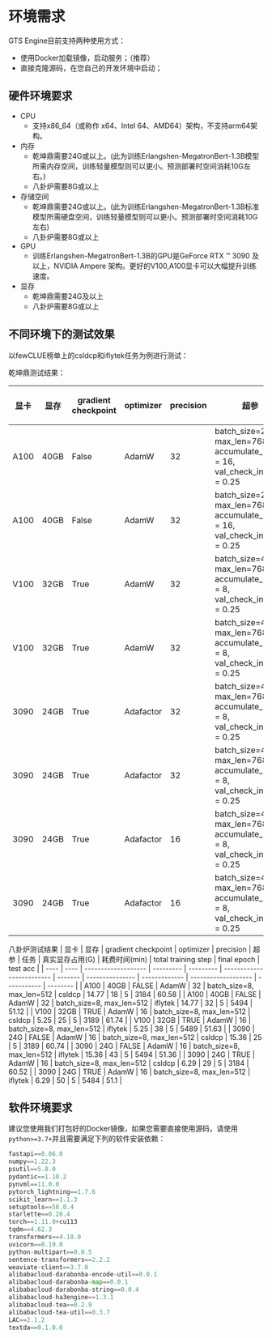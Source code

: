 # 环境需求

GTS Engine目前支持两种使用方式：

- 使用Docker加载镜像，启动服务；（推荐）
- 直接克隆源码，在您自己的开发环境中启动；

## 硬件环境要求

- CPU
  - 支持x86_64（或称作 x64、Intel 64、AMD64）架构，不支持arm64架构。
- 内存
  - 乾坤鼎需要24G或以上。(此为训练Erlangshen-MegatronBert-1.3B模型所需内存空间，训练轻量模型则可以更小。预测部署时空间消耗10G左右。)
  - 八卦炉需要8G或以上
- 存储空间
  - 乾坤鼎需要24G或以上。(此为训练Erlangshen-MegatronBert-1.3B标准模型所需硬盘空间，训练轻量模型则可以更小。预测部署时空间消耗10G左右)
  - 八卦炉需要8G或以上
- GPU
  - 训练Erlangshen-MegatronBert-1.3B的GPU是GeForce RTX ™ 3090 及以上，NVIDIA Ampere 架构。更好的V100,A100显卡可以大幅提升训练速度。
- 显存
  -  乾坤鼎需要24G及以上
  -  八卦炉需要8G或以上

## 不同环境下的测试效果

以fewCLUE榜单上的csldcp和iflytek任务为例进行测试：

乾坤鼎测试结果：

| 显卡 | 显存 | gradient checkpoint | optimizer | precision | 超参 | 任务 | 耗费时间(min) | total training step | final epoch | test acc |
| ---- | --- | ------------------- | --------- | --------- | ---- | --- | ------------- | ------------------- | ----------- | -------- |
| A100 | 40GB | False | AdamW | 32 | batch_size=2, max_len=768, accumulate_batch = 16, val_check_internal = 0.25 | csldcp  | 62 | 837 | 5 | 64.76 |
| A100 | 40GB | False | AdamW | 32 | batch_size=2, max_len=768, accumulate_batch = 16, val_check_internal = 0.25 | iflytek | 57 | 1450 | 6 | 54.15 |
| V100 | 32GB | True | AdamW | 32 | batch_size=4, max_len=768, accumulate_batch = 8, val_check_internal = 0.25 | csldcp | 168 | 837 | 6 | 64.59 |
| V100 | 32GB | True | AdamW | 32 | batch_size=4, max_len=768, accumulate_batch = 8, val_check_internal = 0.25 | iflytek | 165 | 1450 | 6 | 54.03 |
| 3090 | 24GB | True | Adafactor | 32 | batch_size=4, max_len=768, accumulate_batch = 8, val_check_internal = 0.25 | csldcp  | 381 | 837 | 24 | 64.87 |
| 3090 | 24GB | True | Adafactor | 32 | batch_size=4, max_len=768, accumulate_batch = 8, val_check_internal = 0.25 | iflytek | 217 | 1450 | 11 | 53.52 |
| 3090 | 24GB | True | Adafactor | 16 | batch_size=4, max_len=768, accumulate_batch = 8, val_check_internal = 0.25 | csldcp  | 217 | 837 | 17 | 64.20 |
| 3090 | 24GB | True | Adafactor | 16 | batch_size=4, max_len=768, accumulate_batch = 8, val_check_internal = 0.25 | iflytek | 231 | 1450 | 16 | 53.63 |

八卦炉测试结果
| 显卡 | 显存 | gradient checkpoint | optimizer | precision | 超参                      | 任务    | 真实显存占用(G) | 耗费时间(min) | total training step | final epoch | test acc |
| ---- | ---- | ------------------- | --------- | --------- | ------------------------- | ------- | --------------- | ------------- | ------------------- | ----------- | -------- |
| A100 | 40GB | FALSE               | AdamW     | 32        | batch_size=8, max_len=512 | csldcp  | 14.77           | 18            | 5                   | 3184        | 60.58    |
| A100 | 40GB | FALSE               | AdamW     | 32        | batch_size=8, max_len=512 | iflytek | 14.77           | 32            | 5                   | 5494        | 51.12    |
| V100 | 32GB | TRUE                | AdamW     | 16        | batch_size=8, max_len=512 | csldcp  | 5.25            | 25            | 5                   | 3189        | 61.74    |
| V100 | 32GB | TRUE                | AdamW     | 16        | batch_size=8, max_len=512 | iflytek | 5.25            | 38            | 5                   | 5489        | 51.63    |
| 3090 | 24G  | FALSE               | AdamW     | 16        | batch_size=8, max_len=512 | csldcp  | 15.36           | 25            | 5                   | 3189        | 60.74    |
| 3090 | 24G  | FALSE               | AdamW     | 16        | batch_size=8, max_len=512 | iflytek | 15.36           | 43            | 5                   | 5494        | 51.36    |
| 3090 | 24G  | TRUE                | AdamW     | 16        | batch_size=8, max_len=512 | csldcp  | 6.29            | 29            | 5                   | 3184        | 60.52    |
| 3090 | 24G  | TRUE                | AdamW     | 16        | batch_size=8, max_len=512 | iflytek | 6.29            | 50            | 5                   | 5484        | 51.1     |

## 软件环境要求

建议您使用我们打包好的Docker镜像，如果您需要直接使用源码，请使用`python>=3.7+`并且需要满足下列的软件安装依赖：

```python
fastapi==0.86.0
numpy==1.22.3
psutil==5.8.0
pydantic==1.10.2
pynvml==11.0.0
pytorch_lightning==1.7.6
scikit_learn==1.1.3
setuptools==58.0.4
starlette==0.20.4
torch==1.11.0+cu113
tqdm==4.62.3
transformers==4.18.0
uvicorn==0.19.0
python-multipart==0.0.5
sentence-transformers==2.2.2
weaviate-client==3.7.0
alibabacloud-darabonba-encode-util==0.0.1
alibabacloud-darabonba-map==0.0.1
alibabacloud-darabonba-string==0.0.4
alibabacloud-ha3engine==1.3.1
alibabacloud-tea==0.2.9
alibabacloud-tea-util==0.3.7
LAC==2.1.2
textda==0.1.0.6
```
